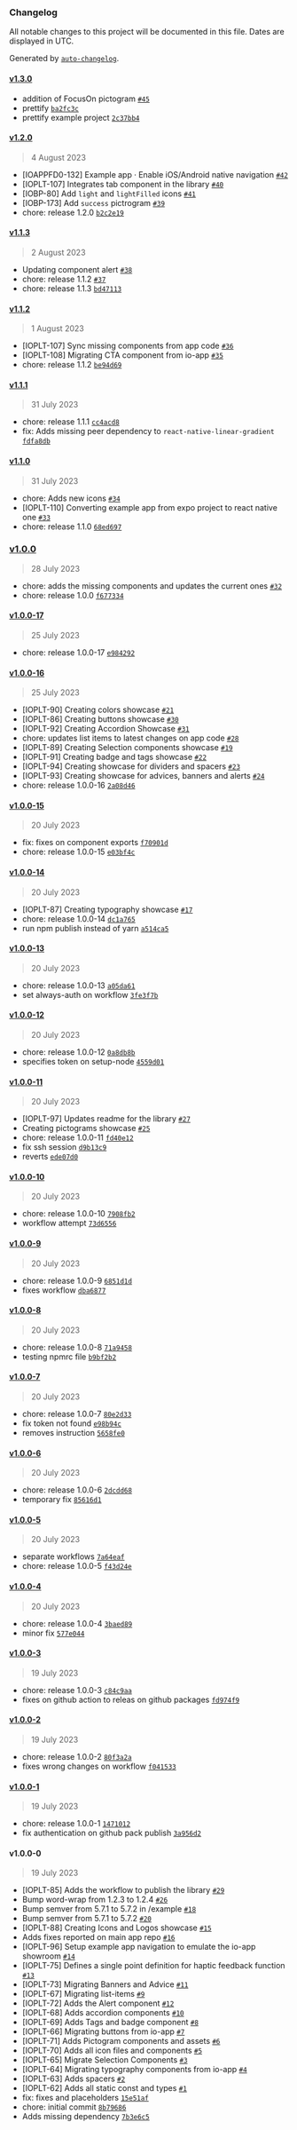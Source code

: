 ### Changelog

All notable changes to this project will be documented in this file. Dates are displayed in UTC.

Generated by [`auto-changelog`](https://github.com/CookPete/auto-changelog).

#### [v1.3.0](https://github.com/pagopa/io-app-design-system/compare/v1.2.0...v1.3.0)

- addition of FocusOn pictogram  [`#45`](https://github.com/pagopa/io-app-design-system/pull/45)
- prettify [`ba2fc3c`](https://github.com/pagopa/io-app-design-system/commit/ba2fc3cb575c3bbeb6cb75e73765396773a25828)
- prettify example project [`2c37bb4`](https://github.com/pagopa/io-app-design-system/commit/2c37bb43a5e356ac26ff1ea1c57bf7761d1f8150)

#### [v1.2.0](https://github.com/pagopa/io-app-design-system/compare/v1.1.3...v1.2.0)

> 4 August 2023

- [IOAPPFD0-132] Example app · Enable iOS/Android native navigation [`#42`](https://github.com/pagopa/io-app-design-system/pull/42)
- [IOPLT-107] Integrates tab component in the library [`#40`](https://github.com/pagopa/io-app-design-system/pull/40)
- [IOBP-80] Add `light` and `lightFilled` icons [`#41`](https://github.com/pagopa/io-app-design-system/pull/41)
- [IOBP-173] Add `success` pictrogram [`#39`](https://github.com/pagopa/io-app-design-system/pull/39)
- chore: release 1.2.0 [`b2c2e19`](https://github.com/pagopa/io-app-design-system/commit/b2c2e19b43f34248ecfa045e2304d1d773b26e35)

#### [v1.1.3](https://github.com/pagopa/io-app-design-system/compare/v1.1.2...v1.1.3)

> 2 August 2023

- Updating component alert [`#38`](https://github.com/pagopa/io-app-design-system/pull/38)
- chore: release 1.1.2 [`#37`](https://github.com/pagopa/io-app-design-system/pull/37)
- chore: release 1.1.3 [`bd47113`](https://github.com/pagopa/io-app-design-system/commit/bd4711314d8008d49defa40dfeba20e2832381fc)

#### [v1.1.2](https://github.com/pagopa/io-app-design-system/compare/v1.1.1...v1.1.2)

> 1 August 2023

- [IOPLT-107] Sync missing components from app code [`#36`](https://github.com/pagopa/io-app-design-system/pull/36)
- [IOPLT-108] Migrating CTA component from io-app [`#35`](https://github.com/pagopa/io-app-design-system/pull/35)
- chore: release 1.1.2 [`be94d69`](https://github.com/pagopa/io-app-design-system/commit/be94d6921a3c23e1660696a653a74e43e6b3bc52)

#### [v1.1.1](https://github.com/pagopa/io-app-design-system/compare/v1.1.0...v1.1.1)

> 31 July 2023

- chore: release 1.1.1 [`cc4acd8`](https://github.com/pagopa/io-app-design-system/commit/cc4acd8861671173df4b0e7c41c43dabc160624b)
- fix: Adds missing peer dependency to `react-native-linear-gradient` [`fdfa8db`](https://github.com/pagopa/io-app-design-system/commit/fdfa8db228ff0decf9ad429544c526d445015358)

#### [v1.1.0](https://github.com/pagopa/io-app-design-system/compare/v1.0.0...v1.1.0)

> 31 July 2023

- chore: Adds new icons [`#34`](https://github.com/pagopa/io-app-design-system/pull/34)
- [IOPLT-110] Converting example app from expo project to react native one [`#33`](https://github.com/pagopa/io-app-design-system/pull/33)
- chore: release 1.1.0 [`68ed697`](https://github.com/pagopa/io-app-design-system/commit/68ed697438936ef083245492ed0450847577fe00)

### [v1.0.0](https://github.com/pagopa/io-app-design-system/compare/v1.0.0-17...v1.0.0)

> 28 July 2023

- chore: adds the missing components and updates the current ones [`#32`](https://github.com/pagopa/io-app-design-system/pull/32)
- chore: release 1.0.0 [`f677334`](https://github.com/pagopa/io-app-design-system/commit/f67733442ce994e86aa3562f195165de26656667)

#### [v1.0.0-17](https://github.com/pagopa/io-app-design-system/compare/v1.0.0-16...v1.0.0-17)

> 25 July 2023

- chore: release 1.0.0-17 [`e984292`](https://github.com/pagopa/io-app-design-system/commit/e984292f3be0930dcf073555d57bb97fe147faf6)

#### [v1.0.0-16](https://github.com/pagopa/io-app-design-system/compare/v1.0.0-15...v1.0.0-16)

> 25 July 2023

- [IOPLT-90] Creating colors showcase [`#21`](https://github.com/pagopa/io-app-design-system/pull/21)
- [IOPLT-86] Creating buttons showcase [`#30`](https://github.com/pagopa/io-app-design-system/pull/30)
- [IOPLT-92] Creating Accordion Showcase [`#31`](https://github.com/pagopa/io-app-design-system/pull/31)
- chore: updates list items to latest changes on app code [`#28`](https://github.com/pagopa/io-app-design-system/pull/28)
- [IOPLT-89] Creating Selection components showcase [`#19`](https://github.com/pagopa/io-app-design-system/pull/19)
- [IOPLT-91] Creating badge and tags showcase [`#22`](https://github.com/pagopa/io-app-design-system/pull/22)
- [IOPLT-94] Creating showcase for dividers and spacers [`#23`](https://github.com/pagopa/io-app-design-system/pull/23)
- [IOPLT-93] Creating showcase for advices, banners and alerts [`#24`](https://github.com/pagopa/io-app-design-system/pull/24)
- chore: release 1.0.0-16 [`2a08d46`](https://github.com/pagopa/io-app-design-system/commit/2a08d4660c00da5e284b9c00ab2441683a046bb2)

#### [v1.0.0-15](https://github.com/pagopa/io-app-design-system/compare/v1.0.0-14...v1.0.0-15)

> 20 July 2023

- fix: fixes on component exports [`f70901d`](https://github.com/pagopa/io-app-design-system/commit/f70901d7b917db720d891be619b5e76aace918a9)
- chore: release 1.0.0-15 [`e03bf4c`](https://github.com/pagopa/io-app-design-system/commit/e03bf4c4d073b8faa794bb9914fab0647c3277bb)

#### [v1.0.0-14](https://github.com/pagopa/io-app-design-system/compare/v1.0.0-13...v1.0.0-14)

> 20 July 2023

- [IOPLT-87] Creating typography showcase [`#17`](https://github.com/pagopa/io-app-design-system/pull/17)
- chore: release 1.0.0-14 [`dc1a765`](https://github.com/pagopa/io-app-design-system/commit/dc1a7650b4909f44fe553044e97f5bb5d8025d65)
- run npm publish instead of yarn [`a514ca5`](https://github.com/pagopa/io-app-design-system/commit/a514ca5873142b01ef8a58b80bab7d4e128673ba)

#### [v1.0.0-13](https://github.com/pagopa/io-app-design-system/compare/v1.0.0-12...v1.0.0-13)

> 20 July 2023

- chore: release 1.0.0-13 [`a05da61`](https://github.com/pagopa/io-app-design-system/commit/a05da617c269a4434796beb12a2dde19f6eec76f)
- set always-auth on workflow [`3fe3f7b`](https://github.com/pagopa/io-app-design-system/commit/3fe3f7b443ea6c796dfe43d87e6055306ba0130a)

#### [v1.0.0-12](https://github.com/pagopa/io-app-design-system/compare/v1.0.0-11...v1.0.0-12)

> 20 July 2023

- chore: release 1.0.0-12 [`0a8db8b`](https://github.com/pagopa/io-app-design-system/commit/0a8db8bae1cdf0549b1386e8a121bd428ab47b7a)
- specifies token on setup-node [`4559d01`](https://github.com/pagopa/io-app-design-system/commit/4559d01b844016bf942fa18a325e7c2743991781)

#### [v1.0.0-11](https://github.com/pagopa/io-app-design-system/compare/v1.0.0-10...v1.0.0-11)

> 20 July 2023

- [IOPLT-97] Updates readme for the library [`#27`](https://github.com/pagopa/io-app-design-system/pull/27)
- Creating pictograms showcase [`#25`](https://github.com/pagopa/io-app-design-system/pull/25)
- chore: release 1.0.0-11 [`fd40e12`](https://github.com/pagopa/io-app-design-system/commit/fd40e12d45692aff1667fd84b019b4684d3954bd)
- fix ssh session [`d9b13c9`](https://github.com/pagopa/io-app-design-system/commit/d9b13c99a4d1e93ba3aa8d2262b6485aa4607035)
- reverts [`ede07d0`](https://github.com/pagopa/io-app-design-system/commit/ede07d00fc71934a8dc45693acdb21fb57450cbe)

#### [v1.0.0-10](https://github.com/pagopa/io-app-design-system/compare/v1.0.0-9...v1.0.0-10)

> 20 July 2023

- chore: release 1.0.0-10 [`7908fb2`](https://github.com/pagopa/io-app-design-system/commit/7908fb2333d1e11749e9f39fc4335a30054a5d86)
- workflow attempt [`73d6556`](https://github.com/pagopa/io-app-design-system/commit/73d655688c235915b3c24357d94ddcd20da4f8e2)

#### [v1.0.0-9](https://github.com/pagopa/io-app-design-system/compare/v1.0.0-8...v1.0.0-9)

> 20 July 2023

- chore: release 1.0.0-9 [`6851d1d`](https://github.com/pagopa/io-app-design-system/commit/6851d1d2f09216199753333f2f89dd0b7981ae3f)
- fixes workflow [`dba6877`](https://github.com/pagopa/io-app-design-system/commit/dba687738db8de0fd1fc735764bd5dc43662a53f)

#### [v1.0.0-8](https://github.com/pagopa/io-app-design-system/compare/v1.0.0-7...v1.0.0-8)

> 20 July 2023

- chore: release 1.0.0-8 [`71a9458`](https://github.com/pagopa/io-app-design-system/commit/71a945864e423d34c00a3478d5823b7a17d19f55)
- testing npmrc file [`b9bf2b2`](https://github.com/pagopa/io-app-design-system/commit/b9bf2b2918a62ef0918f70518d146b8c6626a31f)

#### [v1.0.0-7](https://github.com/pagopa/io-app-design-system/compare/v1.0.0-6...v1.0.0-7)

> 20 July 2023

- chore: release 1.0.0-7 [`80e2d33`](https://github.com/pagopa/io-app-design-system/commit/80e2d332145089ae5a345c5c2eff4a7b648a97a0)
- fix token not found [`e98b94c`](https://github.com/pagopa/io-app-design-system/commit/e98b94c85a177f835782ec2e365ccb25c1176eb1)
- removes instruction [`5658fe0`](https://github.com/pagopa/io-app-design-system/commit/5658fe01c803a3669ba45bb6db7109074ef32587)

#### [v1.0.0-6](https://github.com/pagopa/io-app-design-system/compare/v1.0.0-5...v1.0.0-6)

> 20 July 2023

- chore: release 1.0.0-6 [`2dcdd68`](https://github.com/pagopa/io-app-design-system/commit/2dcdd68eb4a72ebc82ce38aba369bca4222a3cc8)
- temporary fix [`85616d1`](https://github.com/pagopa/io-app-design-system/commit/85616d1ba19ae2b95c25996c6eda08bd981b51b0)

#### [v1.0.0-5](https://github.com/pagopa/io-app-design-system/compare/v1.0.0-4...v1.0.0-5)

> 20 July 2023

- separate workflows [`7a64eaf`](https://github.com/pagopa/io-app-design-system/commit/7a64eafb16e1b69f8a3cda114ab257b40b406b7f)
- chore: release 1.0.0-5 [`f43d24e`](https://github.com/pagopa/io-app-design-system/commit/f43d24e2a794ae1fa53221eec4078b90166c6e4f)

#### [v1.0.0-4](https://github.com/pagopa/io-app-design-system/compare/v1.0.0-3...v1.0.0-4)

> 20 July 2023

- chore: release 1.0.0-4 [`3baed89`](https://github.com/pagopa/io-app-design-system/commit/3baed89bcbd90d5285d797384833682fc8bd089c)
- minor fix [`577e044`](https://github.com/pagopa/io-app-design-system/commit/577e0443f49efe6a67761e83c4372de3166c2605)

#### [v1.0.0-3](https://github.com/pagopa/io-app-design-system/compare/v1.0.0-2...v1.0.0-3)

> 19 July 2023

- chore: release 1.0.0-3 [`c84c9aa`](https://github.com/pagopa/io-app-design-system/commit/c84c9aaaf9b1198a092848f374a19db37045b346)
- fixes on github action to releas on github packages [`fd974f9`](https://github.com/pagopa/io-app-design-system/commit/fd974f96712ff501910c34ea83f6c9663ba10229)

#### [v1.0.0-2](https://github.com/pagopa/io-app-design-system/compare/v1.0.0-1...v1.0.0-2)

> 19 July 2023

- chore: release 1.0.0-2 [`80f3a2a`](https://github.com/pagopa/io-app-design-system/commit/80f3a2a5e0d886cb60e1deaf7e3c85c289676d77)
- fixes wrong changes on workflow [`f041533`](https://github.com/pagopa/io-app-design-system/commit/f04153393f667257ac35f84bc00c199b4539e8ef)

#### [v1.0.0-1](https://github.com/pagopa/io-app-design-system/compare/v1.0.0-0...v1.0.0-1)

> 19 July 2023

- chore: release 1.0.0-1 [`1471012`](https://github.com/pagopa/io-app-design-system/commit/1471012ccba69aee534d8aa529c477993cf3ba91)
- fix authentication on github pack publish [`3a956d2`](https://github.com/pagopa/io-app-design-system/commit/3a956d2a67a0ef95e1a70971aa2881a63d895c44)

#### v1.0.0-0

> 19 July 2023

- [IOPLT-85] Adds the workflow to publish the library [`#29`](https://github.com/pagopa/io-app-design-system/pull/29)
- Bump word-wrap from 1.2.3 to 1.2.4 [`#26`](https://github.com/pagopa/io-app-design-system/pull/26)
- Bump semver from 5.7.1 to 5.7.2 in /example [`#18`](https://github.com/pagopa/io-app-design-system/pull/18)
- Bump semver from 5.7.1 to 5.7.2 [`#20`](https://github.com/pagopa/io-app-design-system/pull/20)
- [IOPLT-88] Creating Icons and Logos showcase  [`#15`](https://github.com/pagopa/io-app-design-system/pull/15)
- Adds fixes reported on main app repo [`#16`](https://github.com/pagopa/io-app-design-system/pull/16)
- [IOPLT-96] Setup example app navigation to emulate the io-app showroom [`#14`](https://github.com/pagopa/io-app-design-system/pull/14)
- [IOPLT-75] Defines a single point definition for haptic feedback function [`#13`](https://github.com/pagopa/io-app-design-system/pull/13)
- [IOPLT-73] Migrating Banners and Advice  [`#11`](https://github.com/pagopa/io-app-design-system/pull/11)
- [IOPLT-67] Migrating list-items [`#9`](https://github.com/pagopa/io-app-design-system/pull/9)
- [IOPLT-72] Adds the Alert component [`#12`](https://github.com/pagopa/io-app-design-system/pull/12)
- [IOPLT-68] Adds accordion components [`#10`](https://github.com/pagopa/io-app-design-system/pull/10)
- [IOPLT-69] Adds Tags and badge component [`#8`](https://github.com/pagopa/io-app-design-system/pull/8)
- [IOPLT-66] Migrating buttons from io-app [`#7`](https://github.com/pagopa/io-app-design-system/pull/7)
- [IOPLT-71] Adds Pictogram components and assets [`#6`](https://github.com/pagopa/io-app-design-system/pull/6)
- [IOPLT-70] Adds all icon files and components [`#5`](https://github.com/pagopa/io-app-design-system/pull/5)
- [IOPLT-65] Migrate Selection Components [`#3`](https://github.com/pagopa/io-app-design-system/pull/3)
- [IOPLT-64] Migrating typography components from io-app [`#4`](https://github.com/pagopa/io-app-design-system/pull/4)
- [IOPLT-63] Adds spacers [`#2`](https://github.com/pagopa/io-app-design-system/pull/2)
- [IOPLT-62] Adds all static const and types [`#1`](https://github.com/pagopa/io-app-design-system/pull/1)
- fix: fixes and placeholders [`15e51af`](https://github.com/pagopa/io-app-design-system/commit/15e51af6b82b4f9d4a5879b4daca6b5ff5650ce5)
- chore: initial commit [`8b79686`](https://github.com/pagopa/io-app-design-system/commit/8b79686f1e448668a080e89d87cd8ffd18e93704)
- Adds missing dependency [`7b3e6c5`](https://github.com/pagopa/io-app-design-system/commit/7b3e6c5a196702d9902f4b5e6d70895d5d455ad3)
